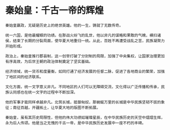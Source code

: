 # 秦始皇：千古一帝的辉煌

	秦始皇嬴政，无疑是历史上的绝世英雄。他的一生，铸就了无数传奇。

	统一六国，是他最耀眼的功绩。在那战火纷飞的乱世，他以非凡的谋略和果敢的气魄，横扫诸侯，结束了长期的分裂局面，使华夏大地重归一统。从此，百姓不再遭受战乱之苦，民族凝聚力开始形成。

	政治上，秦始皇推行郡县制，这一创举打破了分封制的局限，加强了中央集权，让国家治理更加有序高效，为后世王朝的政治体制奠定了坚实基础。

	经济领域，统一货币和度量衡，如同打通了经济发展的任督二脉，促进了各地商业的繁荣，加强了地区间的经济联系。

	文化方面，统一文字意义非凡。不同地区的人们可以无障碍交流，文化得以广泛传播和传承，民族认同感也在统一文字的过程中不断加深。

	他的军事才能同样卓越非凡。北筑长城，抵御匈奴，那蜿蜒万里的长城是中华民族坚韧不拔的象征；南征百越，开疆拓土，让华夏大地的版图不断拓展。

	秦始皇，虽有其历史局限性，但他的伟大功绩如璀璨星辰，在中华民族历史的天空中熠熠生辉，永为后人传颂。他是当之无愧的千古一帝，是中华民族历史发展中一座不朽的丰碑。
